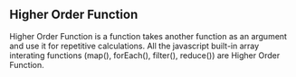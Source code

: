 ## Higher Order Function

Higher Order Function is a function takes another function as an argument and use it for repetitive calculations.
All the javascript built-in array interating functions (map(), forEach(), filter(), reduce()) are Higher Order Function.
